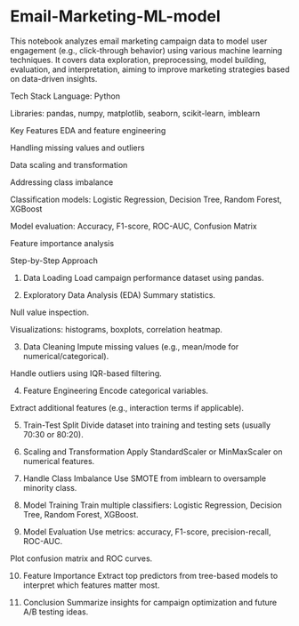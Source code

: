# Email-Marketing-ML-model

This notebook analyzes email marketing campaign data to model user engagement (e.g., click-through behavior) using various machine learning techniques. It covers data exploration, preprocessing, model building, evaluation, and interpretation, aiming to improve marketing strategies based on data-driven insights.

Tech Stack
Language: Python

Libraries: pandas, numpy, matplotlib, seaborn, scikit-learn, imblearn

Key Features
EDA and feature engineering

Handling missing values and outliers

Data scaling and transformation

Addressing class imbalance

Classification models: Logistic Regression, Decision Tree, Random Forest, XGBoost

Model evaluation: Accuracy, F1-score, ROC-AUC, Confusion Matrix

Feature importance analysis

Step-by-Step Approach
1. Data Loading
Load campaign performance dataset using pandas.

2. Exploratory Data Analysis (EDA)
Summary statistics.

Null value inspection.

Visualizations: histograms, boxplots, correlation heatmap.

3. Data Cleaning
Impute missing values (e.g., mean/mode for numerical/categorical).

Handle outliers using IQR-based filtering.

4. Feature Engineering
Encode categorical variables.

Extract additional features (e.g., interaction terms if applicable).

5. Train-Test Split
Divide dataset into training and testing sets (usually 70:30 or 80:20).

6. Scaling and Transformation
Apply StandardScaler or MinMaxScaler on numerical features.

7. Handle Class Imbalance
Use SMOTE from imblearn to oversample minority class.

8. Model Training
Train multiple classifiers: Logistic Regression, Decision Tree, Random Forest, XGBoost.

9. Model Evaluation
Use metrics: accuracy, F1-score, precision-recall, ROC-AUC.

Plot confusion matrix and ROC curves.

10. Feature Importance
Extract top predictors from tree-based models to interpret which features matter most.

11. Conclusion
Summarize insights for campaign optimization and future A/B testing ideas.
